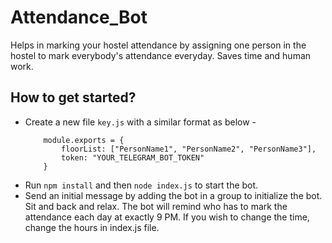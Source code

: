 # Attendance_Bot
Helps in marking your hostel attendance by assigning one person in the hostel to mark everybody's attendance everyday. Saves time and human work.

## How to get started?
- Create a new file ```key.js``` with a similar format as below - 
    ```
        module.exports = {
            floorList: ["PersonName1", "PersonName2", "PersonName3"],
            token: "YOUR_TELEGRAM_BOT_TOKEN"
        }
    ```
- Run ```npm install``` and then ```node index.js``` to start the bot.
- Send an initial message by adding the bot in a group to initialize the bot. Sit and back and relax. The bot will remind who has to mark the attendance each day at exactly 9 PM. If you wish to change the time, change the hours in index.js file.